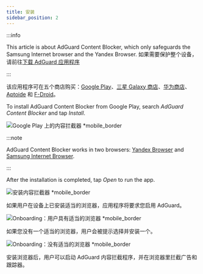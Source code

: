 ```yaml
---
title: 安装
sidebar_position: 2
---
```


:::info

This article is about AdGuard Content Blocker, which only safeguards the Samsung Internet browser and the Yandex Browser. 如果需要保护整个设备，请前往[下载 AdGuard 应用程序](https://agrd.io/download-kb-adblock)

:::

该应用程序可在五个商店购买：[Google Play](https://play.google.com/store/apps/details?id=com.adguard.android.contentblocker)、[三星 Galaxy 商店](https://galaxystore.samsung.com/detail/com.adguard.android.contentblocker)、[华为商店](https://appgallery.huawei.com/#/app/C100440597)、[Aptoide](https://adguard-content-blocker.en.aptoide.com/) 和 [F-Droid](https://f-droid.org/en/packages/com.adguard.android.contentblocker/)。

To install AdGuard Content Blocker from Google Play, search *AdGuard Content Blocker* and tap *Install*.

![Google Play 上的内容拦截器 *mobile_border](https://cdn.adtidy.org/content/Kb/ad_blocker/content_blocker/content_blocker_play_market.jpg)

:::note

AdGuard Content Blocker works in two browsers: [Yandex Browser](https://browser.yandex.com/) and [Samsung Internet Browser](https://play.google.com/store/apps/details?id=com.sec.android.app.sbrowser).

:::

After the installation is completed, tap *Open* to run the app.

![安装内容拦截器 *mobile_border](https://cdn.adtidy.org/content/Kb/ad_blocker/content_blocker/content_blocker_play_market_installed.jpg)

如果用户在设备上已安装适当的浏览器，应用程序将要求您启用 AdGuard。

![Onboarding：用户具有适当的浏览器 *mobile_border](https://cdn.adtidy.org/content/Kb/ad_blocker/content_blocker/content_blocker_onboarding2.jpg)

如果您没有一个适当的浏览器，用户会被提示选择并安装一个。

![Onboarding：没有适当的浏览器 *mobile_border](https://cdn.adtidy.org/content/Kb/ad_blocker/content_blocker/content_blocker_onboarding3.jpg)

安装浏览器后，用户可以启动 AdGuard 内容拦截程序，并在浏览器里拦截广告和跟踪器。
